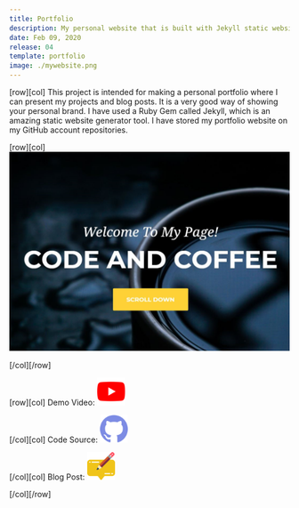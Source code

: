 ```yaml
---
title: Portfolio
description: My personal website that is built with Jekyll static website generator. I hosted this website on GitHub "gh-pages".
date: Feb 09, 2020
release: 04
template: portfolio
image: ./mywebsite.png
---
```


[row][col]
This project is intended for making a personal portfolio where I can present my projects and blog posts. It is a very good way of showing your personal brand. I have used a Ruby Gem called Jekyll, which is an amazing static website generator tool. I have stored my portfolio website on my GitHub account repositories.

[row][col]
![image](./mywebsite.png)

[/col][/row]

[row][col]
Demo Video: <a href="https://yazseyit77.github.io/portfoliopage/" target="_blank" ><img src="./youtube.svg" alt="No img" width="50" height="50" border="0" /></a>

[/col][col]
Code Source: <a href="https://github.com/yazseyit77/portfoliopage" target="_blank" ><img src="./github.svg" alt="No img" width="50" height="50" /></a>

[/col][col]
Blog Post: <a href="https://medium.com/@yazgeldi.seyidov/make-a-portfolio-page-with-jekyll-c4f44aa928d1" target="_blank" ><img src="./notes.svg" alt="No img" width="50" height="50" /></a>

[/col][/row]
